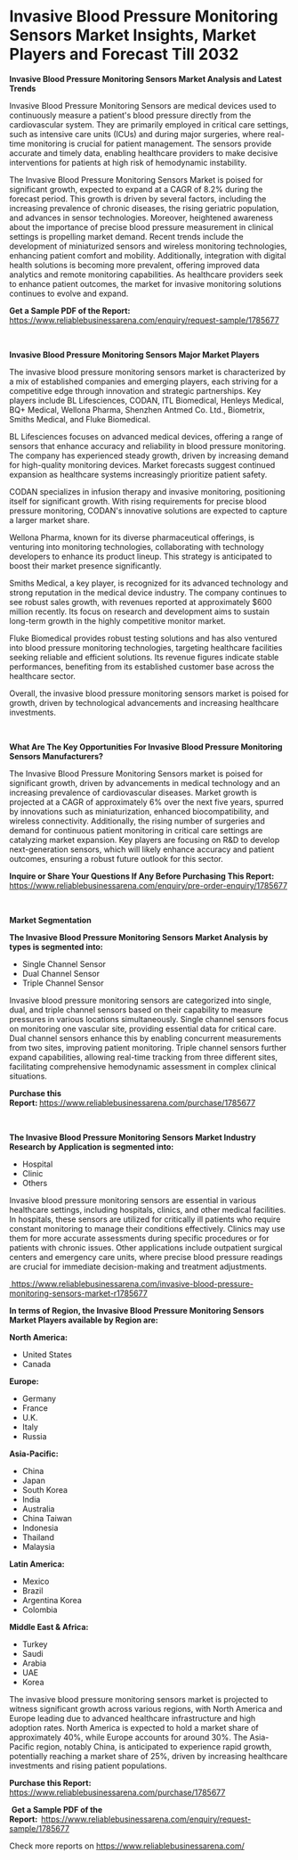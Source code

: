 <p><h1>Invasive Blood Pressure Monitoring Sensors Market Insights, Market Players and Forecast Till 2032</h1></p><p><strong>Invasive Blood Pressure Monitoring Sensors Market Analysis and Latest Trends</strong></p>
<p><p>Invasive Blood Pressure Monitoring Sensors are medical devices used to continuously measure a patient's blood pressure directly from the cardiovascular system. They are primarily employed in critical care settings, such as intensive care units (ICUs) and during major surgeries, where real-time monitoring is crucial for patient management. The sensors provide accurate and timely data, enabling healthcare providers to make decisive interventions for patients at high risk of hemodynamic instability.</p><p>The Invasive Blood Pressure Monitoring Sensors Market is poised for significant growth, expected to expand at a CAGR of 8.2% during the forecast period. This growth is driven by several factors, including the increasing prevalence of chronic diseases, the rising geriatric population, and advances in sensor technologies. Moreover, heightened awareness about the importance of precise blood pressure measurement in clinical settings is propelling market demand. Recent trends include the development of miniaturized sensors and wireless monitoring technologies, enhancing patient comfort and mobility. Additionally, integration with digital health solutions is becoming more prevalent, offering improved data analytics and remote monitoring capabilities. As healthcare providers seek to enhance patient outcomes, the market for invasive monitoring solutions continues to evolve and expand.</p></p>
<p><strong>Get a Sample PDF of the Report:&nbsp;</strong> <a href="https://www.reliablebusinessarena.com/enquiry/request-sample/1785677?utm_campaign=2928&utm_medium=2&utm_source=Github&utm_content=ia&utm_term=25032025&utm_id=invasive-blood-pressure-monitoring-sensors">https://www.reliablebusinessarena.com/enquiry/request-sample/1785677</a></p>
<p>&nbsp;</p>
<p><strong>Invasive Blood Pressure Monitoring Sensors Major Market Players</strong></p>
<p><p>The invasive blood pressure monitoring sensors market is characterized by a mix of established companies and emerging players, each striving for a competitive edge through innovation and strategic partnerships. Key players include BL Lifesciences, CODAN, ITL Biomedical, Henleys Medical, BQ+ Medical, Wellona Pharma, Shenzhen Antmed Co. Ltd., Biometrix, Smiths Medical, and Fluke Biomedical.</p><p>BL Lifesciences focuses on advanced medical devices, offering a range of sensors that enhance accuracy and reliability in blood pressure monitoring. The company has experienced steady growth, driven by increasing demand for high-quality monitoring devices. Market forecasts suggest continued expansion as healthcare systems increasingly prioritize patient safety.</p><p>CODAN specializes in infusion therapy and invasive monitoring, positioning itself for significant growth. With rising requirements for precise blood pressure monitoring, CODAN's innovative solutions are expected to capture a larger market share.</p><p>Wellona Pharma, known for its diverse pharmaceutical offerings, is venturing into monitoring technologies, collaborating with technology developers to enhance its product lineup. This strategy is anticipated to boost their market presence significantly.</p><p>Smiths Medical, a key player, is recognized for its advanced technology and strong reputation in the medical device industry. The company continues to see robust sales growth, with revenues reported at approximately $600 million recently. Its focus on research and development aims to sustain long-term growth in the highly competitive monitor market.</p><p>Fluke Biomedical provides robust testing solutions and has also ventured into blood pressure monitoring technologies, targeting healthcare facilities seeking reliable and efficient solutions. Its revenue figures indicate stable performances, benefiting from its established customer base across the healthcare sector.</p><p>Overall, the invasive blood pressure monitoring sensors market is poised for growth, driven by technological advancements and increasing healthcare investments.</p></p>
<p>&nbsp;</p>
<p><strong>What Are The Key Opportunities For Invasive Blood Pressure Monitoring Sensors Manufacturers?</strong></p>
<p><p>The Invasive Blood Pressure Monitoring Sensors market is poised for significant growth, driven by advancements in medical technology and an increasing prevalence of cardiovascular diseases. Market growth is projected at a CAGR of approximately 6% over the next five years, spurred by innovations such as miniaturization, enhanced biocompatibility, and wireless connectivity. Additionally, the rising number of surgeries and demand for continuous patient monitoring in critical care settings are catalyzing market expansion. Key players are focusing on R&D to develop next-generation sensors, which will likely enhance accuracy and patient outcomes, ensuring a robust future outlook for this sector.</p></p>
<p><strong>Inquire or Share Your Questions If Any Before Purchasing This Report:</strong> <a href="https://www.reliablebusinessarena.com/enquiry/pre-order-enquiry/1785677?utm_campaign=2928&utm_medium=2&utm_source=Github&utm_content=ia&utm_term=25032025&utm_id=invasive-blood-pressure-monitoring-sensors">https://www.reliablebusinessarena.com/enquiry/pre-order-enquiry/1785677</a></p>
<p>&nbsp;</p>
<p><strong>Market Segmentation</strong></p>
<p><strong>The Invasive Blood Pressure Monitoring Sensors Market Analysis by types is segmented into:</strong></p>
<p><ul><li>Single Channel Sensor</li><li>Dual Channel Sensor</li><li>Triple Channel Sensor</li></ul></p>
<p><p>Invasive blood pressure monitoring sensors are categorized into single, dual, and triple channel sensors based on their capability to measure pressures in various locations simultaneously. Single channel sensors focus on monitoring one vascular site, providing essential data for critical care. Dual channel sensors enhance this by enabling concurrent measurements from two sites, improving patient monitoring. Triple channel sensors further expand capabilities, allowing real-time tracking from three different sites, facilitating comprehensive hemodynamic assessment in complex clinical situations.</p></p>
<p><strong>Purchase this Report:&nbsp;</strong><a href="https://www.reliablebusinessarena.com/purchase/1785677?utm_campaign=2928&utm_medium=2&utm_source=Github&utm_content=ia&utm_term=25032025&utm_id=invasive-blood-pressure-monitoring-sensors">https://www.reliablebusinessarena.com/purchase/1785677</a></p>
<p>&nbsp;</p>
<p><strong>The Invasive Blood Pressure Monitoring Sensors Market Industry Research by Application is segmented into:</strong></p>
<p><ul><li>Hospital</li><li>Clinic</li><li>Others</li></ul></p>
<p><p>Invasive blood pressure monitoring sensors are essential in various healthcare settings, including hospitals, clinics, and other medical facilities. In hospitals, these sensors are utilized for critically ill patients who require constant monitoring to manage their conditions effectively. Clinics may use them for more accurate assessments during specific procedures or for patients with chronic issues. Other applications include outpatient surgical centers and emergency care units, where precise blood pressure readings are crucial for immediate decision-making and treatment adjustments.</p></p>
<p><a href="https://www.reliablebusinessarena.com/invasive-blood-pressure-monitoring-sensors-market-r1785677?utm_campaign=2928&utm_medium=2&utm_source=Github&utm_content=ia&utm_term=25032025&utm_id=invasive-blood-pressure-monitoring-sensors">&nbsp;https://www.reliablebusinessarena.com/invasive-blood-pressure-monitoring-sensors-market-r1785677</a></p>
<p><strong>In terms of Region, the Invasive Blood Pressure Monitoring Sensors Market Players available by Region are:</strong></p>
<p>
    <p> <strong> North America: </strong>
        <ul>
            <li>United States</li>
            <li>Canada</li>
        </ul>
        </p> 
    <p> <strong> Europe: </strong>
        <ul>
            <li>Germany</li>
            <li>France</li>
            <li>U.K.</li>
            <li>Italy</li>
            <li>Russia</li>
        </ul>
        </p> 
    <p> <strong> Asia-Pacific: </strong>
        <ul>
            <li>China</li>
            <li>Japan</li>
            <li>South Korea</li>
            <li>India</li>
            <li>Australia</li>
            <li>China Taiwan</li>
            <li>Indonesia</li>
            <li>Thailand</li>
            <li>Malaysia</li>
        </ul>
        </p> 
    <p> <strong> Latin America: </strong>
        <ul>
            <li>Mexico</li>
            <li>Brazil</li>
            <li>Argentina Korea</li>
            <li>Colombia</li>
        </ul>
        </p> 
    <p> <strong> Middle East & Africa: </strong>
        <ul>
            <li>Turkey</li>
            <li>Saudi</li>
            <li>Arabia</li>
            <li>UAE</li>
            <li>Korea</li>
        </ul>
    </p>
    </p>
<p><p>The invasive blood pressure monitoring sensors market is projected to witness significant growth across various regions, with North America and Europe leading due to advanced healthcare infrastructure and high adoption rates. North America is expected to hold a market share of approximately 40%, while Europe accounts for around 30%. The Asia-Pacific region, notably China, is anticipated to experience rapid growth, potentially reaching a market share of 25%, driven by increasing healthcare investments and rising patient populations.</p></p>
<p><strong>Purchase this Report: </strong><a href="https://www.reliablebusinessarena.com/purchase/1785677?utm_campaign=2928&utm_medium=2&utm_source=Github&utm_content=ia&utm_term=25032025&utm_id=invasive-blood-pressure-monitoring-sensors">https://www.reliablebusinessarena.com/purchase/1785677</a></p>
<p>&nbsp;<strong>Get a Sample PDF of the Report:&nbsp;&nbsp;</strong><a href="https://www.reliablebusinessarena.com/enquiry/request-sample/1785677?utm_campaign=2928&utm_medium=2&utm_source=Github&utm_content=ia&utm_term=25032025&utm_id=invasive-blood-pressure-monitoring-sensors">https://www.reliablebusinessarena.com/enquiry/request-sample/1785677</a></p>
<p><strong></strong></p>
<p>Check more reports on <a href="https://www.reliablebusinessarena.com/?utm_campaign=2928&utm_medium=2&utm_source=Github&utm_content=ia&utm_term=25032025&utm_id=invasive-blood-pressure-monitoring-sensors">https://www.reliablebusinessarena.com/</a></p>